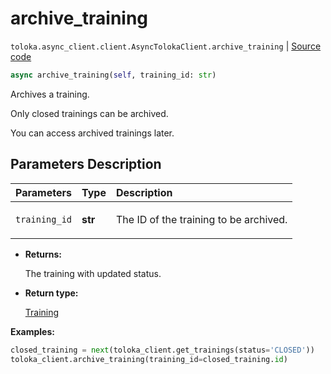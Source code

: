 # archive_training
`toloka.async_client.client.AsyncTolokaClient.archive_training` | [Source code](https://github.com/Toloka/toloka-kit/blob/v1.1.4/src/async_client/client.py#L0)

```python
async archive_training(self, training_id: str)
```

Archives a training.


Only closed trainings can be archived.

You can access archived trainings later.

## Parameters Description

| Parameters | Type | Description |
| :----------| :----| :-----------|
`training_id`|**str**|<p>The ID of the training to be archived.</p>

* **Returns:**

  The training with updated status.

* **Return type:**

  [Training](toloka.client.training.Training.md)

**Examples:**


```python
closed_training = next(toloka_client.get_trainings(status='CLOSED'))
toloka_client.archive_training(training_id=closed_training.id)
```
